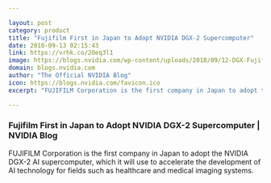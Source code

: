 ```yaml
---

layout: post
category: product
title: "Fujifilm First in Japan to Adopt NVIDIA DGX-2 Supercomputer"
date: 2018-09-13 02:15:43
link: https://vrhk.co/2Oeq3l1
image: https://blogs.nvidia.com/wp-content/uploads/2018/09/12-DGX-Fujifilm.jpg
domain: blogs.nvidia.com
author: "The Official NVIDIA Blog"
icon: https://blogs.nvidia.com/favicon.ico
excerpt: "FUJIFILM Corporation is the first company in Japan to adopt the NVIDIA DGX-2 AI supercomputer, which it will use to accelerate the development of AI technology for fields such as healthcare and medical imaging systems."

---
```


### Fujifilm First in Japan to Adopt NVIDIA DGX-2 Supercomputer | NVIDIA Blog

FUJIFILM Corporation is the first company in Japan to adopt the NVIDIA DGX-2 AI supercomputer, which it will use to accelerate the development of AI technology for fields such as healthcare and medical imaging systems.